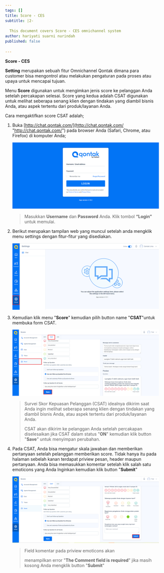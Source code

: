 ```yaml
---
tags: []
title: Score - CES
subtitle: |2-

  This document covers Score - CES omnichannel system
author: hariyati suarni nurindah
published: false

---
```

**Score - CES**

**Setting** merupakan sebuah fitur Omnichannel Qontak dimana para customer bisa mengontrol atau melakukan pengaturan pada proses atau upaya untuk mencapai tujuan.

Menu **Score** digunakan untuk mengimkan jenis score ke pelanggan Anda setelah percakapan selesai. Score yang kedua adalah CSAT digunakan untuk melihat seberapa senang klien dengan tindakan yang diambil bisnis Anda, atau aspek tertentu dari produk/layanan Anda.

Cara mengaktifkan score CSAT adalah;

1. Buka [http://chat.qontak.com/](http://chat.qontak.com/ "http://chat.qontak.com/") pada browser Anda (Safari, Chrome, atau Firefox) di komputer Anda;

   ![](/uploads/login-qontak-c.png)

   > Masukkan **Username** dan **Password** Anda. Klik tombol **“Login”** untuk memulai.
2. Berikut merupakan tampilan web yang muncul setelah anda mengklik menu settings dengan fitur-fitur yang disediakan.

   ![](/uploads/setting.PNG)
3. Kemudian klik menu "**Score**" kemudian pilih button name "**CSAT**"untuk membuka form CSAT.

   ![](/uploads/csat.PNG)

   > Survei Skor Kepuasan Pelanggan (CSAT) idealnya dikirim saat Anda ingin melihat seberapa senang klien dengan tindakan yang diambil bisnis Anda, atau aspek tertentu dari produk/layanan Anda.
   >
   > CSAT akan dikirim ke pelanggan Anda setelah percakapan diselesaikan jika CSAT dalam status "**ON**" kemudian klik button "**Save**" untuk menyimpan perubahan.
4. Pada CSAT, Anda bisa mengatur skala jawaban dan memberikan pertanyaan setelah pelanggan memberikan score. Tidak hanya itu pada halaman sebelah kanan terdapat priview pesan, header maupun pertanyaan. Anda bisa memasukkan komentar setelah klik salah satu emoticons yang Anda Inginkan kemudian klik button "**Submit**"

   ![](/uploads/csat1.PNG)

   > Field komentar pada priview emoticons akan
   >
   > menampilkan error "**The Comment field is required**" jika masih kosong Anda mengklik button "**Submit**"